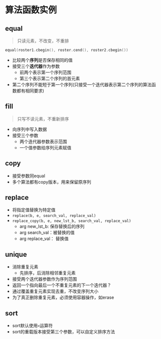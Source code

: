 # 算法函数实例

## equal

> 只读元素，不改变，不重排

```c++
equal(roster1.cbegin(), roster.cend(), roster2.cbegin())
```

- 比较两个**序列**是否保存相同的值
- 接受三个**迭代器**作为参数
  - 前两个表示第一个序列范围
  - 第三个表示第二个序列的首元素
- 第二个序列不能短于第一个序列(只接受一个迭代器表示第二个序列的算法函数都有相同要求)

## fill

> 只写不读元素，不重新排序

- 向序列中写入数据
- 接受三个参数
  - 两个迭代器参数表示范围
  - 一个值参数给序列元素赋值

## copy

- 接受参数同equal
- 多个算法都有copy版本，用来保留原序列

## replace

- 将指定值替换为特定值
- `replace(b, e, search_val, replace_val)`
- `replace_copy(b, e, new_lst_b, search_val, replace_val)`
  - arg new_lst_b: 保存替换后的序列
  - arg search_val：被替换的值
  - arg replace_val： 替换值

## unique

- 消除重复元素
  - 先排序，后消除相邻重复元素
- 接受两个迭代器参数作为序列范围
- 返回一个指向最后一个不重复元素的下一个迭代器？
- 通过覆盖重复元素实现去重，不改变序列大小
- 为了真正删除重复元素，必须使用容器操作，如erase

## sort

- sort默认使用`<`运算符
- sort的重载版本接受第三个参数，可以自定义排序方法
